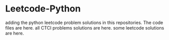 # Leetcode-Python
adding the python leetcode problem solutions in this repositories. 
The code files are here.
all CTCI problems solutions are here.
some leetcode solutions are here.


























































































































































































































































































































































































































































































































































































































































































































































































